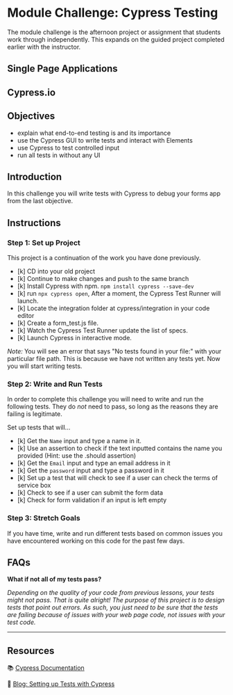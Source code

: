 # Module Challenge: Cypress Testing

The module challenge is the afternoon project or assignment that students work through independently. This expands on the guided project completed earlier with the instructor.

## Single Page Applications

## Cypress.io

## Objectives

- explain what end-to-end testing is and its importance
- use the Cypress GUI to write tests and interact with Elements
- use Cypress to test controlled input
- run all tests in without any UI

## Introduction

In this challenge you will write tests with Cypress to debug your forms app from the last objective.

## Instructions

### Step 1: Set up Project

This project is a continuation of the work you have done previously.

- [k] CD into your old project
- [k] Continue to make changes and push to the same branch
- [k] Install Cypress with npm.
      `npm install cypress --save-dev`
- [k] run `npx cypress open`, After a moment, the Cypress Test Runner will launch.
- [k]  Locate the integration folder at cypress/integration in your code editor
- [k]  Create a form_test.js file.
- [k]  Watch the Cypress Test Runner update the list of specs.
- [k] Launch Cypress in interactive mode.
      
*Note:* 
You will see an error that says "No tests found in your file:" with your particular file path. This is because we have not written any tests yet. Now you will start writing tests.

### Step 2: Write and Run Tests

In order to complete this challenge you will need to write and run the following tests. They do *not* need to pass, so long as the reasons they are failing is legitimate.

Set up tests that will...

- [k]  Get the `Name` input and type a name in it.
- [k]  Use an assertion to check if the text inputted contains the name you provided (Hint: use the .should assertion)
- [k]  Get the `Email` input and type an email address in it
- [k] Get the `password` input and type a password in it
- [k]  Set up a test that will check to see if a user can check the terms of service box
- [k] Check to see if a user can submit the form data
- [k] Check for form validation if an input is left empty

### Step 3: Stretch Goals

If you have time, write and run different tests based on common issues you have encountered working on this code for the past few days.

## FAQs

**What if not all of my tests pass?**

*Depending on the quality of your code from previous lessons, your tests might not pass. That is quite alright! The purpose of this project is to design tests that point out errors. As such, you just need to be sure that the tests are failing because of issues with your web page code, not issues with your test code.*

****

## Resources

📚 [Cypress Documentation](https://www.cypress.io/how-it-works/)

🤔 [Blog: Setting up Tests with Cypress](https://medium.com/better-practices/end-to-end-testing-with-cypress-bfcd59633f1a)
